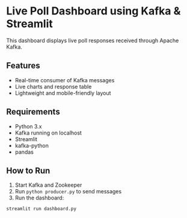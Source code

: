 # Live Poll Dashboard using Kafka & Streamlit
This dashboard displays live poll responses received through Apache Kafka.

## Features
- Real-time consumer of Kafka messages
- Live charts and response table
- Lightweight and mobile-friendly layout

## Requirements
- Python 3.x
- Kafka running on localhost
- Streamlit
- kafka-python
- pandas

## How to Run
1. Start Kafka and Zookeeper
2. Run `python producer.py` to send messages
3. Run the dashboard:

```bash
streamlit run dashboard.py
